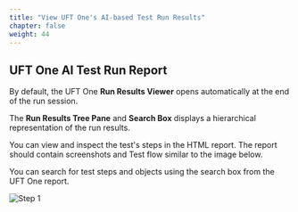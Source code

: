 ```yaml
---
title: "View UFT One's AI-based Test Run Results"
chapter: false
weight: 44
---
```


## UFT One AI Test Run Report

By default, the UFT One **Run Results Viewer** opens automatically at the end of the run session.

The **Run Results Tree Pane** and **Search Box** displays a hierarchical representation of the run results.

You can view and inspect the test's steps in the HTML report. The report should contain screenshots and Test flow similar to the image below.

You can search for test steps and objects using the search box from the UFT One report.

![Step 1](/images/040_create_uft_ai_based_test/uft_run_report1.PNG)
